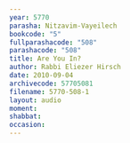 ```yaml
---
year: 5770
parasha: Nitzavim-Vayeilech
bookcode: "5"
fullparashacode: "508"
parashacode: "508"
title: Are You In?
author: Rabbi Eliezer Hirsch
date: 2010-09-04
archivecode: 57705081
filename: 5770-508-1
layout: audio
moment: 
shabbat: 
occasion: 
---
```

